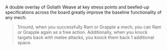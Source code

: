 A double overlay of Goliath Weave at key stress points and beefed-up specifications across the board greatly improve the baseline functionality of any mech.

>1/round, when you successfully Ram or Grapple a mech, you can Ram or Grapple again as a free action. Additionally, when you knock targets back with melee attacks, you knock them back 1 additional space.